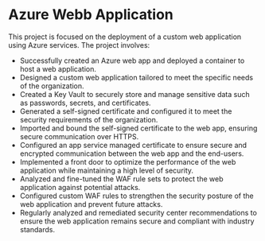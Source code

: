 # Azure Webb Application
This project is focused on the deployment of a custom web application using Azure services. The project involves:
- Successfully created an Azure web app and deployed a container to host a web application.
- Designed a custom web application tailored to meet the specific needs of the organization.
- Created a Key Vault to securely store and manage sensitive data such as passwords, secrets, and certificates.
- Generated a self-signed certificate and configured it to meet the security requirements of the organization.
- Imported and bound the self-signed certificate to the web app, ensuring secure communication over HTTPS.
- Configured an app service managed certificate to ensure secure and encrypted communication between the web app and the end-users.
- Implemented a front door to optimize the performance of the web application while maintaining a high level of security.
- Analyzed and fine-tuned the WAF rule sets to protect the web application against potential attacks.
- Configured custom WAF rules to strengthen the security posture of the web application and prevent future attacks.
- Regularly analyzed and remediated security center recommendations to ensure the web application remains secure and compliant with industry standards.


